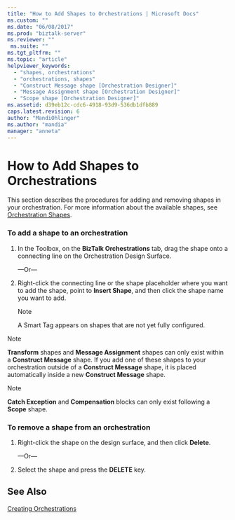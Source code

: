 ```yaml
---
title: "How to Add Shapes to Orchestrations | Microsoft Docs"
ms.custom: ""
ms.date: "06/08/2017"
ms.prod: "biztalk-server"
ms.reviewer: ""
 ms.suite: ""
ms.tgt_pltfrm: ""
ms.topic: "article"
helpviewer_keywords: 
  - "shapes, orchestrations"
  - "orchestrations, shapes"
  - "Construct Message shape [Orchestration Designer]"
  - "Message Assignment shape [Orchestration Designer]"
  - "Scope shape [Orchestration Designer]"
ms.assetid: d39eb12c-cdc6-4918-93d9-536db1dfb889
caps.latest.revision: 6
author: "MandiOhlinger"
ms.author: "mandia"
manager: "anneta"
---
```

# How to Add Shapes to Orchestrations
This section describes the procedures for adding and removing shapes in your orchestration. For more information about the available shapes, see [Orchestration Shapes](../core/orchestration-shapes.md).  
  
### To add a shape to an orchestration  
  
1.  In the Toolbox, on the **BizTalk Orchestrations** tab, drag the shape onto a connecting line on the Orchestration Design Surface.  
  
     —Or—  
  
2.  Right-click the connecting line or the shape placeholder where you want to add the shape, point to **Insert Shape**, and then click the shape name you want to add.  
  
    > [!NOTE]
    >  A Smart Tag appears on shapes that are not yet fully configured.  
  
> [!NOTE]
>  **Transform** shapes and **Message Assignment** shapes can only exist within a **Construct Message** shape. If you add one of these shapes to your orchestration outside of a **Construct Message** shape, it is placed automatically inside a new **Construct Message** shape.  
  
> [!NOTE]
>  **Catch Exception** and **Compensation** blocks can only exist following a **Scope** shape.  
  
### To remove a shape from an orchestration  
  
1.  Right-click the shape on the design surface, and then click **Delete**.  
  
     —Or—  
  
2.  Select the shape and press the **DELETE** key.  
  
## See Also  
 [Creating Orchestrations](../core/creating-orchestrations.md)